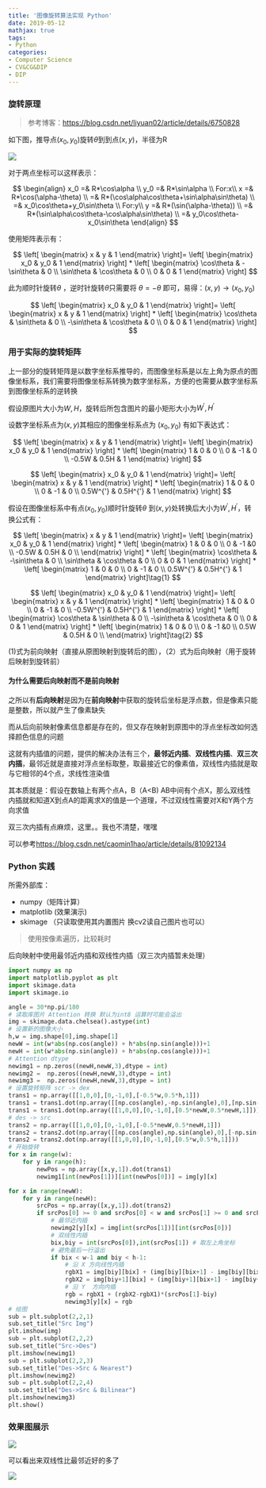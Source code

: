 ```yaml
---
title: '图像旋转算法实现 Python'
date: 2019-05-12
mathjax: true
tags:
- Python
categories:
- Computer Science
- CV&CG&DIP
- DIP
---
```


### 旋转原理

> 参考博客：<https://blog.csdn.net/liyuan02/article/details/6750828>

<!-- more -->

如下图，推导点$(x_0,y_0)$旋转$\theta$到到点$(x,y)$，半径为R

![](/assets/ArticleImg/2019/ImgRotation_1.png)

对于两点坐标可以这样表示：

$$
\begin{align}
x_0 =& R*\cos\alpha \\
y_0 =& R*\sin\alpha \\
For:x\\
x =& R*\cos(\alpha-\theta) \\
=& R*(\cos\alpha\cos\theta+\sin\alpha\sin\theta) \\
=& x_0\cos\theta+y_0\sin\theta \\
For:y\\
y =& R*(\sin(\alpha-\theta)) \\
=& R*(\sin\alpha\cos\theta-\cos\alpha\sin\theta) \\
=& y_0\cos\theta-x_0\sin\theta
\end{align}
$$

使用矩阵表示有：

$$
\left[
\begin{matrix}
x & y & 1
\end{matrix} \right]=
\left[
\begin{matrix}
x_0 & y_0 & 1
\end{matrix} \right]
*
\left[
\begin{matrix}
\cos\theta & -\sin\theta & 0 \\
\sin\theta & \cos\theta & 0 \\
0 & 0 & 1
\end{matrix} \right]
$$

此为顺时针旋转$\theta$ ，逆时针旋转$\theta$只需要将 $\theta=-\theta$ 即可，易得：$(x,y)\rightarrow(x_0,y_0)$

$$
\left[
\begin{matrix}
x_0 & y_0 & 1
\end{matrix} \right]=
\left[
\begin{matrix}
x & y & 1
\end{matrix} \right]
*
\left[
\begin{matrix}
\cos\theta & \sin\theta & 0 \\
-\sin\theta & \cos\theta & 0 \\
0 & 0 & 1
\end{matrix} \right]
$$

### 用于实际的旋转矩阵

上一部分的旋转矩阵是以数字坐标系推导的，而图像坐标系是以左上角为原点的图像坐标系，我们需要将图像坐标系转换为数字坐标系，方便的也需要从数字坐标系到图像坐标系的逆转换

假设原图片大小为$W,H$，旋转后所包含图片的最小矩形大小为$W^{'},H^{'}$

设数字坐标系点为$(x,y)$其相应的图像坐标系点为 $(x_0,y_0)$ 有如下表达式：

$$
\left[
\begin{matrix}
x & y & 1
\end{matrix} \right]=
\left[
\begin{matrix}
x_0 & y_0 & 1
\end{matrix} \right]
*
\left[
\begin{matrix}
1 & 0 & 0 \\
0 & -1 & 0 \\
-0.5W & 0.5H & 1
\end{matrix} \right]
$$

$$
\left[
\begin{matrix}
x_0 & y_0 & 1
\end{matrix} \right]=
\left[
\begin{matrix}
x & y & 1
\end{matrix} \right]
*
\left[
\begin{matrix}
1 & 0 & 0 \\
0 & -1 & 0 \\
0.5W^{'} & 0.5H^{'} & 1
\end{matrix} \right]
$$

假设在图像坐标系中有点$(x_0,y_0)$顺时针旋转$\theta$ 到$(x,y)$处转换后大小为$W^{'},H^{'}$，转换公式有：

$$
\left[
\begin{matrix}
x & y & 1
\end{matrix}
\right]=
\left[
\begin{matrix}
x_0 & y_0 & 1
\end{matrix}
\right]
*
\left[
\begin{matrix}
1 & 0 & 0 \\
0 & -1 &0 \\
-0.5W & 0.5H & 0 \\
\end{matrix}
\right]
*
\left[
\begin{matrix}
\cos\theta & -\sin\theta & 0 \\
\sin\theta & \cos\theta & 0 \\
0 & 0 & 1
\end{matrix} \right]
*
\left[
\begin{matrix}
1 & 0 & 0 \\
0 & -1 & 0 \\
0.5W^{'} & 0.5H^{'} & 1
\end{matrix} \right]\tag{1}
$$

$$
\left[
\begin{matrix}
x_0 & y_0 & 1
\end{matrix}
\right]=
\left[
\begin{matrix}
x & y & 1
\end{matrix}
\right]
*
\left[
\begin{matrix}
1 & 0 & 0 \\
0 & -1 & 0 \\
-0.5W^{'} & 0.5H^{'} & 1
\end{matrix} \right]
*
\left[
\begin{matrix}
\cos\theta & \sin\theta & 0 \\
-\sin\theta & \cos\theta & 0 \\
0 & 0 & 1
\end{matrix} \right]
*
\left[
\begin{matrix}
1 & 0 & 0 \\
0 & -1 &0 \\
0.5W & 0.5H & 0 \\
\end{matrix}
\right]\tag{2}
$$

(1)式为前向映射（直接从原图映射到旋转后的图），（2）式为后向映射（用于旋转后映射到旋转前）

#### 为什么需要后向映射而不是前向映射

之所以有**后向映射**是因为在**前向映射**中获取的旋转后坐标是浮点数，但是像素只能是整数，所以就产生了像素缺失

而从后向前映射像素信息都是存在的，但又存在映射到原图中的浮点坐标改如何选择颜色信息的问题

这就有内插值的问题，提供的解决办法有三个，**最邻近内插**、**双线性内插**、**双三次内插**，最邻近就是直接对浮点坐标取整，取最接近它的像素值，双线性内插就是取与它相邻的4个点，求线性渲染值

其本质就是：假设在数轴上有两个点A，B（A<B) AB中间有个点X，那么双线性内插就和知道X到点A的距离求X的值是一个道理，不过双线性需要对X和Y两个方向求值

双三次内插有点麻烦，这里。。我也不清楚，嘿嘿

可以参考<https://blog.csdn.net/caomin1hao/article/details/81092134>

###  Python 实践

所需外部库：

- numpy（矩阵计算）
- matplotlib (效果演示)
- skimage （只读取使用其内置图片 换cv2读自己图片也可以）

> 使用按像素遍历，比较耗时

后向映射中使用最邻近内插和双线性内插（双三次内插暂未处理）

```python
import numpy as np
import matplotlib.pyplot as plt
import skimage.data
import skimage.io

angle = 30*np.pi/180
# 读取库图片 Attention 转换 默认为int8 运算时可能会溢出
img = skimage.data.chelsea().astype(int)
# 设置新的图像大小
h,w = img.shape[0],img.shape[1]
newW = int(w*abs(np.cos(angle)) + h*abs(np.sin(angle)))+1
newH = int(w*abs(np.sin(angle)) + h*abs(np.cos(angle)))+1
# Attention dtype
newimg1 = np.zeros((newH,newW,3),dtype = int)
newimg2 =  np.zeros((newH,newW,3),dtype = int)
newimg3 =  np.zeros((newH,newW,3),dtype = int)
# 设置旋转矩阵 scr -> dex
trans1 = np.array([[1,0,0],[0,-1,0],[-0.5*w,0.5*h,1]])
trans1 = trans1.dot(np.array([[np.cos(angle),-np.sin(angle),0],[np.sin(angle),np.cos(angle),0],[0,0,1]]))
trans1 = trans1.dot(np.array([[1,0,0],[0,-1,0],[0.5*newW,0.5*newH,1]]))
# des -> src
trans2 = np.array([[1,0,0],[0,-1,0],[-0.5*newW,0.5*newH,1]])
trans2 = trans2.dot(np.array([[np.cos(angle),np.sin(angle),0],[-np.sin(angle),np.cos(angle),0],[0,0,1]]))
trans2 = trans2.dot(np.array([[1,0,0],[0,-1,0],[0.5*w,0.5*h,1]]))
# 开始旋转
for x in range(w):
    for y in range(h):
        newPos = np.array([x,y,1]).dot(trans1)
        newimg1[int(newPos[1])][int(newPos[0])] = img[y][x]

for x in range(newW):
    for y in range(newH):
        srcPos = np.array([x,y,1]).dot(trans2)
        if srcPos[0] >= 0 and srcPos[0] < w and srcPos[1] >= 0 and srcPos[1] < h:
            # 最邻近内插
            newimg2[y][x] = img[int(srcPos[1])][int(srcPos[0])]
            # 双线性内插
            bix,biy = int(srcPos[0]),int(srcPos[1]) # 取左上角坐标
            # 避免最后一行溢出
            if bix < w-1 and biy < h-1:
                # 沿 X 方向线性内插
                rgbX1 = img[biy][bix] + (img[biy][bix+1] - img[biy][bix])*(srcPos[0]-bix)
                rgbX2 = img[biy+1][bix] + (img[biy+1][bix+1] - img[biy+1][bix])*(srcPos[0]-bix)
                # 沿 Y  方向内插
                rgb = rgbX1 + (rgbX2-rgbX1)*(srcPos[1]-biy)
                newimg3[y][x] = rgb
# 绘图
sub = plt.subplot(2,2,1)
sub.set_title("Src Img")
plt.imshow(img)
sub = plt.subplot(2,2,2)
sub.set_title("Src->Des")
plt.imshow(newimg1)
sub = plt.subplot(2,2,3)
sub.set_title("Des->Src & Nearest")
plt.imshow(newimg2)
sub = plt.subplot(2,2,4)
sub.set_title("Des->Src & Bilinear")
plt.imshow(newimg3)
plt.show()
```

### 效果图展示

![](\assets\ArticleImg\2019\ImgRotation_2.png)

可以看出来双线性比最邻近好的多了

![](\assets\ArticleImg\2019\ImgRotation_3.png)

